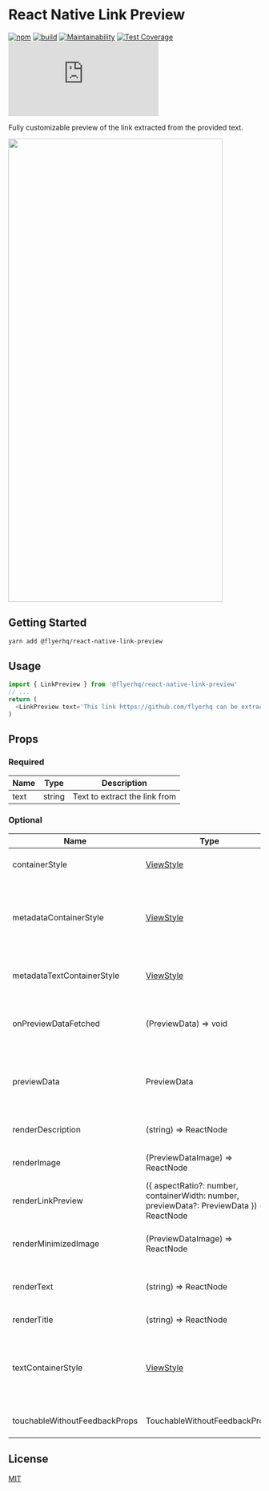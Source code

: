# React Native Link Preview

[![npm](https://img.shields.io/npm/v/@flyerhq/react-native-link-preview)](https://www.npmjs.com/package/@flyerhq/react-native-link-preview)
[![build](https://github.com/flyerhq/react-native-link-preview/workflows/build/badge.svg)](https://github.com/flyerhq/react-native-link-preview/actions?query=workflow%3Abuild)
[![Maintainability](https://api.codeclimate.com/v1/badges/385762ec7c1e2326fb7f/maintainability)](https://codeclimate.com/github/flyerhq/react-native-link-preview/maintainability)
[![Test Coverage](https://api.codeclimate.com/v1/badges/385762ec7c1e2326fb7f/test_coverage)](https://codeclimate.com/github/flyerhq/react-native-link-preview/test_coverage)
[![type-coverage](https://img.shields.io/badge/dynamic/json.svg?label=type-coverage&suffix=%&query=$.typeCoverage.is&uri=https%3A%2F%2Fraw.githubusercontent.com%2Fflyerhq%2Freact-native-link-preview%2Fmain%2Fpackage.json)](https://github.com/plantain-00/type-coverage)

Fully customizable preview of the link extracted from the provided text.

<img src="https://user-images.githubusercontent.com/14123304/119358981-6bdbe480-bca9-11eb-8c60-96846df8584d.png" width="428" height="926">

## Getting Started

```sh
yarn add @flyerhq/react-native-link-preview
```

## Usage

```ts
import { LinkPreview } from '@flyerhq/react-native-link-preview'
// ...
return (
  <LinkPreview text='This link https://github.com/flyerhq can be extracted from the text' />
)
```

## Props

### Required

| Name | Type   | Description                   |
| ---- | ------ | ----------------------------- |
| text | string | Text to extract the link from |

### Optional

| Name                          | Type                                                                                       | Description                                                  |
| ----------------------------- | ------------------------------------------------------------------------------------------ | ------------------------------------------------------------ |
| containerStyle                | [ViewStyle](https://reactnative.dev/docs/view-style-props)                                 | Top level container style                                    |
| metadataContainerStyle        | [ViewStyle](https://reactnative.dev/docs/view-style-props)                                 | Title, description and minimized image container style       |
| metadataTextContainerStyle    | [ViewStyle](https://reactnative.dev/docs/view-style-props)                                 | Title and description container style                        |
| onPreviewDataFetched          | (PreviewData) => void                                                                      | Callback to get the fetched preview data                     |
| previewData                   | PreviewData                                                                                | Data to render instead of parsing the provided text          |
| renderDescription             | (string) => ReactNode                                                                      | Custom description render prop                               |
| renderImage                   | (PreviewDataImage) => ReactNode                                                            | Custom image render prop                                     |
| renderLinkPreview             | ({ aspectRatio?: number, containerWidth: number, previewData?: PreviewData }) => ReactNode | Custom render prop                                           |
| renderMinimizedImage          | (PreviewDataImage) => ReactNode                                                            | Custom minimised image render prop                           |
| renderText                    | (string) => ReactNode                                                                      | Custom provided text render prop                             |
| renderTitle                   | (string) => ReactNode                                                                      | Custom title render prop                                     |
| textContainerStyle            | [ViewStyle](https://reactnative.dev/docs/view-style-props)                                 | Text, title, description and minimized image container style |
| touchableWithoutFeedbackProps | TouchableWithoutFeedbackProps                                                              | Top level touchable props                                    |

## License

[MIT](LICENSE)

